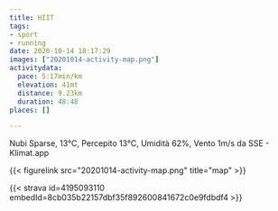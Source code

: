 ```yaml
---
title: HIIT
tags:
- sport
- running
date: 2020-10-14 18:17:29
images: ["20201014-activity-map.png"]
activitydata:
  pace: 5:17min/km
  elevation: 41mt
  distance: 9.23km
  duration: 48:48
places: []

---
```


Nubi Sparse, 13°C, Percepito 13°C, Umidità 62%, Vento 1m/s da SSE - Klimat.app

<!--more-->



{{< figurelink src="20201014-activity-map.png" title="map" >}}


{{< strava id=4195093110 embedId=8cb035b22157dbf35f892600841672c0e9fdbdf4 >}}
